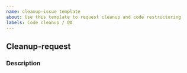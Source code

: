 ```yaml
---
name: cleanup-issue template
about: Use this template to request cleanup and code restructuring
labels: Code cleanup / QA
---
```


## Cleanup-request

### Description


